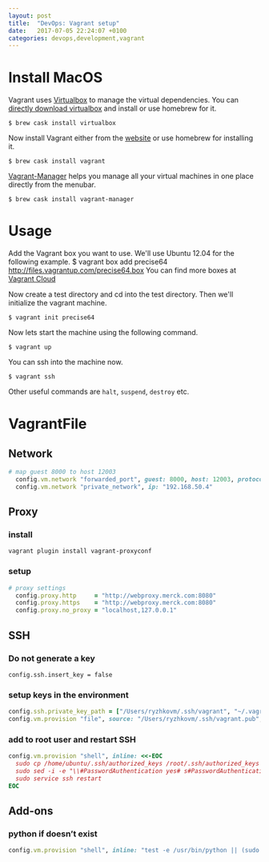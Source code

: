 ```yaml
---
layout: post
title:  "DevOps: Vagrant setup"
date:   2017-07-05 22:24:07 +0100
categories: devops,development,vagrant
---
```


# Install MacOS
Vagrant uses [Virtualbox](https://www.virtualbox.org/) to manage the virtual dependencies. You can [directly download virtualbox](https://www.virtualbox.org/wiki/Downloads) and install or use homebrew for it.
```shell
$ brew cask install virtualbox
```

Now install Vagrant either from the [website](http://www.vagrantup.com/downloads.html) or use homebrew for installing it.
```shell
$ brew cask install vagrant
```

[Vagrant-Manager](http://vagrantmanager.com/) helps you manage all your virtual machines in one place directly from the menubar.
```shell
$ brew cask install vagrant-manager
```

# Usage
Add the Vagrant box you want to use. We'll use Ubuntu 12.04 for the following example.
$ vagrant box add precise64 http://files.vagrantup.com/precise64.box
You can find more boxes at [Vagrant Cloud](https://vagrantcloud.com/)

Now create a test directory and cd into the test directory. Then we'll initialize the vagrant machine.
```shell
$ vagrant init precise64
```

Now lets start the machine using the following command.
```shell
$ vagrant up
```

You can ssh into the machine now.
```shell
$ vagrant ssh
```

Other useful commands are ```halt```, ```suspend```, ```destroy``` etc.

# VagrantFile

## Network
```ruby
# map guest 8000 to host 12003
  config.vm.network "forwarded_port", guest: 8000, host: 12003, protocol: "tcp"
  config.vm.network "private_network", ip: "192.168.50.4"
```

## Proxy

### install

```shell
vagrant plugin install vagrant-proxyconf
```

### setup
```ruby
# proxy settings
  config.proxy.http     = "http://webproxy.merck.com:8080"
  config.proxy.https    = "http://webproxy.merck.com:8080"
  config.proxy.no_proxy = "localhost,127.0.0.1"
```

## SSH

### Do not generate a key
```config.ssh.insert_key = false```

### setup keys in the environment
```ruby
config.ssh.private_key_path = ["/Users/ryzhkovm/.ssh/vagrant", "~/.vagrant.d/insecure_private_key"]
config.vm.provision "file", source: "/Users/ryzhkovm/.ssh/vagrant.pub", destination: "~/.ssh/authorized_keys"
```
### add to root user and restart SSH
```ruby
config.vm.provision "shell", inline: <<-EOC
  sudo cp /home/ubuntu/.ssh/authorized_keys /root/.ssh/authorized_keys
  sudo sed -i -e "\\#PasswordAuthentication yes# s#PasswordAuthentication yes#PasswordAuthentication no#g" /etc/ssh/sshd_config
  sudo service ssh restart
EOC
```
## Add-ons

### python if doesn’t exist
```ruby
config.vm.provision "shell", inline: "test -e /usr/bin/python || (sudo apt -y update && sudo apt install -y python-minimal)"
```
